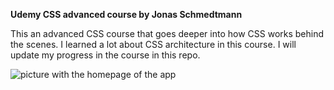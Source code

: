 **Udemy CSS advanced course by Jonas Schmedtmann**

This an advanced CSS course that goes deeper into how CSS works behind the scenes.
I learned a lot about CSS architecture in this course.
I will update my progress in the course in this repo.

![picture with the homepage of the app](/Natours/Image-git/1.gif?raw=true)
